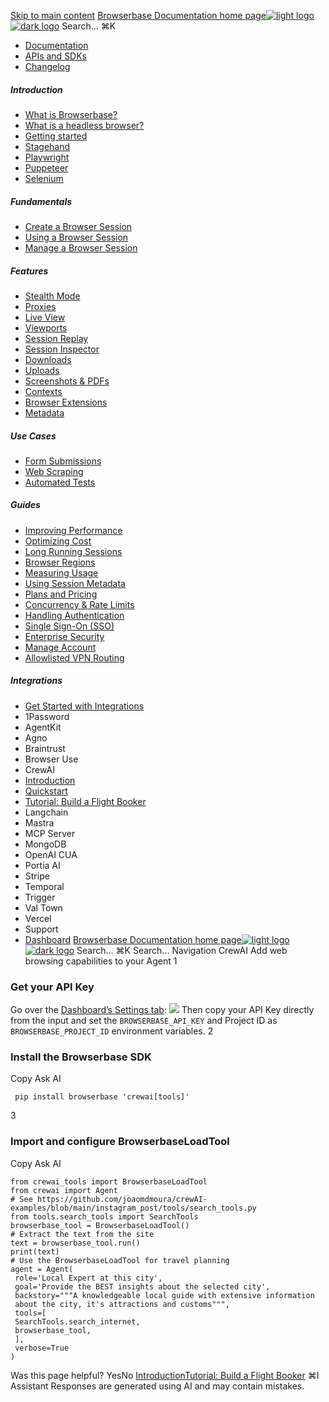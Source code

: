 [Skip to main content](#content-area)
[Browserbase Documentation home page![light logo](https://mintcdn.com/browserbase/lUkHCCQ3HJMpCnfp/logo/light.svg?fit=max&auto=format&n=lUkHCCQ3HJMpCnfp&q=85&s=0f99c87492a4fb0e9bfc45075a78c64f)![dark logo](https://mintcdn.com/browserbase/lUkHCCQ3HJMpCnfp/logo/dark.svg?fit=max&auto=format&n=lUkHCCQ3HJMpCnfp&q=85&s=645b212b9cbee8bebf84f318c2baaac0)](https://www.browserbase.com)
Search...
⌘K
 * [Documentation](/introduction/what-is-browserbase)
 * [APIs and SDKs](/reference/introduction)
 * [Changelog](https://www.browserbase.com/changelog)
##### Introduction
 * [What is Browserbase?](/introduction/what-is-browserbase)
 * [What is a headless browser?](/introduction/what-is-headless-browser)
 * [Getting started](/introduction/getting-started)
 * [Stagehand](/introduction/stagehand)
 * [Playwright](/introduction/playwright)
 * [Puppeteer](/introduction/puppeteer)
 * [Selenium](/introduction/selenium)
##### Fundamentals
 * [Create a Browser Session](/fundamentals/create-browser-session)
 * [Using a Browser Session](/fundamentals/using-browser-session)
 * [Manage a Browser Session](/fundamentals/manage-browser-session)
##### Features
 * [Stealth Mode](/features/stealth-mode)
 * [Proxies](/features/proxies)
 * [Live View](/features/session-live-view)
 * [Viewports](/features/viewports)
 * [Session Replay](/features/session-replay)
 * [Session Inspector](/features/session-inspector)
 * [Downloads](/features/downloads)
 * [Uploads](/features/uploads)
 * [Screenshots & PDFs](/features/screenshots)
 * [Contexts](/features/contexts)
 * [Browser Extensions](/features/browser-extensions)
 * [Metadata](/features/session-metadata)
##### Use Cases
 * [Form Submissions](/use-cases/automating-form-submissions)
 * [Web Scraping](/use-cases/scraping-website)
 * [Automated Tests](/use-cases/building-automated-tests)
##### Guides
 * [Improving Performance](/guides/speed-optimization)
 * [Optimizing Cost](/guides/cost-optimization)
 * [Long Running Sessions](/guides/long-running-sessions)
 * [Browser Regions](/guides/multi-region)
 * [Measuring Usage](/guides/measuring-usage)
 * [Using Session Metadata](/guides/using-session-metadata)
 * [Plans and Pricing](/guides/plans-and-pricing)
 * [Concurrency & Rate Limits](/guides/concurrency-rate-limits)
 * [Handling Authentication](/guides/authentication)
 * [Single Sign-On (SSO)](/guides/sso-setup)
 * [Enterprise Security](/guides/security)
 * [Manage Account](/guides/manage-account)
 * [Allowlisted VPN Routing](/guides/vpn)
##### Integrations
 * [Get Started with Integrations](/integrations/get-started)
 * 1Password
 * AgentKit
 * Agno
 * Braintrust
 * Browser Use
 * CrewAI
 * [Introduction](/integrations/crew-ai/introduction)
 * [Quickstart](/integrations/crew-ai/python)
 * [Tutorial: Build a Flight Booker](/integrations/crew-ai/build-a-flight-booker)
 * Langchain
 * Mastra
 * MCP Server
 * MongoDB
 * OpenAI CUA
 * Portia AI
 * Stripe
 * Temporal
 * Trigger
 * Val Town
 * Vercel
 * Support
 * [Dashboard](https://www.browserbase.com/overview)
[Browserbase Documentation home page![light logo](https://mintcdn.com/browserbase/lUkHCCQ3HJMpCnfp/logo/light.svg?fit=max&auto=format&n=lUkHCCQ3HJMpCnfp&q=85&s=0f99c87492a4fb0e9bfc45075a78c64f)![dark logo](https://mintcdn.com/browserbase/lUkHCCQ3HJMpCnfp/logo/dark.svg?fit=max&auto=format&n=lUkHCCQ3HJMpCnfp&q=85&s=645b212b9cbee8bebf84f318c2baaac0)](https://www.browserbase.com)
Search...
⌘K
Search...
Navigation
CrewAI
Add web browsing capabilities to your Agent
1
### Get your API Key
Go over the [Dashboard’s Settings tab](https://www.browserbase.com/settings):
![](https://mintcdn.com/browserbase/m1Ny8qOvNHvtrY7y/images/quickstart/api-key.png?fit=max&auto=format&n=m1Ny8qOvNHvtrY7y&q=85&s=b9a4d1261a99b7160d615f1d2ee7a6c9)
Then copy your API Key directly from the input and set the `BROWSERBASE_API_KEY` and Project ID as `BROWSERBASE_PROJECT_ID` environment variables.
2
### Install the Browserbase SDK
Copy
Ask AI
```
 pip install browserbase 'crewai[tools]'
```
3
### Import and configure BrowserbaseLoadTool
Copy
Ask AI
```
from crewai_tools import BrowserbaseLoadTool
from crewai import Agent
# See https://github.com/joaomdmoura/crewAI-examples/blob/main/instagram_post/tools/search_tools.py
from tools.search_tools import SearchTools
browserbase_tool = BrowserbaseLoadTool()
# Extract the text from the site
text = browserbase_tool.run()
print(text)
# Use the BrowserbaseLoadTool for travel planning
agent = Agent(
 role='Local Expert at this city',
 goal='Provide the BEST insights about the selected city',
 backstory="""A knowledgeable local guide with extensive information
 about the city, it's attractions and customs""",
 tools=[
 SearchTools.search_internet,
 browserbase_tool,
 ],
 verbose=True
)
```
Was this page helpful?
YesNo
[Introduction](/integrations/crew-ai/introduction)[Tutorial: Build a Flight Booker](/integrations/crew-ai/build-a-flight-booker)
⌘I
Assistant
Responses are generated using AI and may contain mistakes.